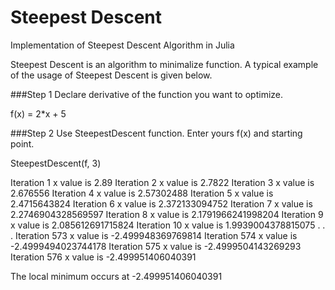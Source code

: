 # Steepest Descent
Implementation of Steepest Descent Algorithm in Julia

Steepest Descent is an algorithm to minimalize function. A typical example of the usage of Steepest Descent is given below.

###Step 1
Declare derivative of the function you want to optimize.

  f(x) = 2*x + 5

###Step 2
Use SteepestDescent function. Enter yours f(x) and starting point.

  SteepestDescent(f, 3)
  
  Iteration 1
  x value is 2.89
  Iteration 2
  x value is 2.7822
  Iteration 3
  x value is 2.676556
  Iteration 4
  x value is 2.57302488
  Iteration 5
  x value is 2.4715643824
  Iteration 6
  x value is 2.372133094752
  Iteration 7
  x value is 2.2746904328569597
  Iteration 8
  x value is 2.1791966241998204
  Iteration 9
  x value is 2.085612691715824
  Iteration 10
  x value is 1.9939004378815075
  .
  .
  .
  Iteration 573
  x value is -2.499948369769814
  Iteration 574
  x value is -2.4999494023744178
  Iteration 575
  x value is -2.4999504143269293
  Iteration 576
  x value is -2.499951406040391

  The local minimum occurs at -2.499951406040391


